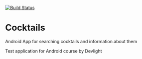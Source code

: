 [![Build Status](https://travis-ci.com/volodymyrvynnyk/cocktails.svg?branch=master)](https://travis-ci.com/volodymyrvynnyk/cocktails)
# Cocktails
Android App for searching cocktails and information about them

Test application for Android course by Devlight

